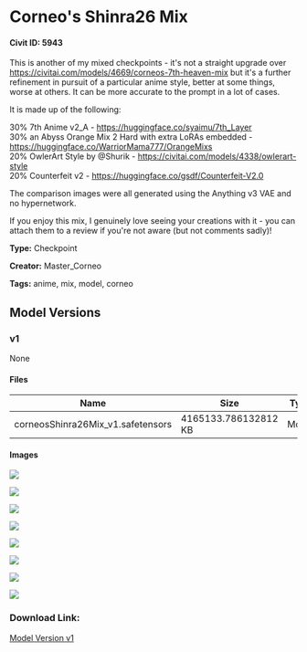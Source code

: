 # Corneo's Shinra26 Mix

#### Civit ID: 5943

<p>This is another of my mixed checkpoints - it's not a straight upgrade over <a target="_blank" rel="ugc" href="https://civitai.com/models/4669/corneos-7th-heaven-mix">https://civitai.com/models/4669/corneos-7th-heaven-mix</a> but it's a further refinement in pursuit of a particular anime style, better at some things, worse at others. It can be more accurate to the prompt in a lot of cases.</p><p>It is made up of the following:</p><p>30% 7th Anime v2_A - <a target="_blank" rel="ugc" href="https://huggingface.co/syaimu/7th_Layer">https://huggingface.co/syaimu/7th_Layer</a> <br />30% an Abyss Orange Mix 2 Hard with extra LoRAs embedded - <a target="_blank" rel="ugc" href="https://huggingface.co/WarriorMama777/OrangeMixs">https://huggingface.co/WarriorMama777/OrangeMixs</a><br />20% OwlerArt Style by <span data-type="mention" class="mantine-1yiar0p" data-id="mention:3484" data-label="Shurik">@Shurik</span> - <a target="_blank" rel="ugc" href="https://civitai.com/models/4338/owlerart-style">https://civitai.com/models/4338/owlerart-style</a><br />20% Counterfeit v2 - <a target="_blank" rel="ugc" href="https://huggingface.co/gsdf/Counterfeit-V2.0">https://huggingface.co/gsdf/Counterfeit-V2.0</a></p><p>The comparison images were all generated using the Anything v3 VAE and no hypernetwork.</p><p>If you enjoy this mix, I genuinely love seeing your creations with it - you can attach them to a review if you're not aware (but not comments sadly)!</p>

**Type:** Checkpoint

**Creator:** Master_Corneo

**Tags:** anime, mix, model, corneo

## Model Versions

### v1

None

#### Files

| Name | Size | Type | Format | Download Url | AutoV1 | AutoV2 | SHA256 | CRC32 | BLAKE3 |
| --- | --- | --- | --- | --- | --- | --- | --- | --- | --- |
| corneosShinra26Mix_v1.safetensors | 4165133.786132812 KB | Model | SafeTensor | https://civitai.com/api/download/models/6918 | 292A6A33 | 4B9FB70D6C | 4B9FB70D6CEFE85511997205AE69D98FA74A034D3F11ED390FEE8772F4DB31B0 | 707F7F05 | C643CCA7CFF572249E784D8A9B8BBB43AB5CD3CEDB1C2E155042DC7CD9A01B52 |

#### Images

<p><img src="https://image.civitai.com/xG1nkqKTMzGDvpLrqFT7WA/10f3ea20-bee2-4cb6-6665-fdc5b9b55600/width=450/63268.jpeg" /></p>

<p><img src="https://image.civitai.com/xG1nkqKTMzGDvpLrqFT7WA/b35796c0-dbd0-44da-50f2-1bf4cacb0900/width=450/63275.jpeg" /></p>

<p><img src="https://image.civitai.com/xG1nkqKTMzGDvpLrqFT7WA/79d5b7ea-83e1-4507-c020-e08cd5032e00/width=450/63274.jpeg" /></p>

<p><img src="https://image.civitai.com/xG1nkqKTMzGDvpLrqFT7WA/f0718596-920a-4ade-76b1-17a7218d0300/width=450/63273.jpeg" /></p>

<p><img src="https://image.civitai.com/xG1nkqKTMzGDvpLrqFT7WA/748a8a27-0d0d-44d0-a485-3e7f8d08a200/width=450/63272.jpeg" /></p>

<p><img src="https://image.civitai.com/xG1nkqKTMzGDvpLrqFT7WA/13f399cb-d435-45c8-7e70-534e66977a00/width=450/63271.jpeg" /></p>

<p><img src="https://image.civitai.com/xG1nkqKTMzGDvpLrqFT7WA/781c55ed-5008-47a8-8e84-661d84352600/width=450/63270.jpeg" /></p>

<p><img src="https://image.civitai.com/xG1nkqKTMzGDvpLrqFT7WA/e3bd28e9-2f02-475b-4420-e7542f870a00/width=450/63269.jpeg" /></p>

### Download Link:

[Model Version v1](https://civitai.com/api/download/models/6918)

